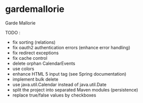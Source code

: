 gardemallorie
=============

Garde Mallorie

TODO :
- fix sorting (relations)
- fix oauth2 authentication errors (enhance error handling)
- fix redirect exceptions
- fix cache control
- delete orphan CalendarEvents
- use colors
- enhance HTML 5 input tag (see Spring documentation)
- implement bulk delete
- use java.util.Calendar instead of java.util.Date
- split the project into separated Maven modules (persistence)
- replace true/false values by checkboxes
